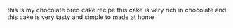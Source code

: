 this is my chocolate oreo cake recipe this cake is very rich in chocolate and this cake is very tasty and simple to made at home 